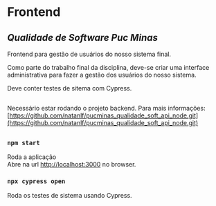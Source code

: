 # Frontend
## _Qualidade de Software Puc Minas_

Frontend para gestão de usuários do nosso sistema final.

Como parte do trabalho final da disciplina, deve-se criar uma interface administrativa para fazer a gestão dos usuários do nosso sistema.

Deve conter testes de sitema com Cypress.

## 
Necessário estar rodando o projeto backend. Para mais informações: [https://github.com/natanlf/pucminas_qualidade_soft_api_node.git](https://github.com/natanlf/pucminas_qualidade_soft_api_node.git)
##

### `npm start`

Roda a aplicação\
Abre na url [http://localhost:3000](http://localhost:3000) no browser.

### `npx cypress open`

Roda os testes de sistema usando Cypress.